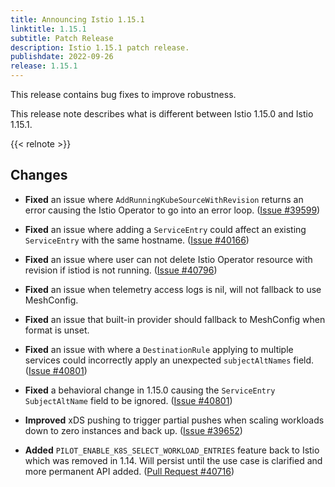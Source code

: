 ```yaml
---
title: Announcing Istio 1.15.1
linktitle: 1.15.1
subtitle: Patch Release
description: Istio 1.15.1 patch release.
publishdate: 2022-09-26
release: 1.15.1
---
```


This release contains bug fixes to improve robustness.

This release note describes what is different between Istio 1.15.0 and Istio 1.15.1.

{{< relnote >}}

## Changes

- **Fixed** an issue where `AddRunningKubeSourceWithRevision` returns an error causing the Istio Operator
to go into an error loop. ([Issue #39599](https://github.com/istio/istio/issues/39599))

- **Fixed** an issue where adding a `ServiceEntry` could affect an existing `ServiceEntry` with the same hostname.
([Issue #40166](https://github.com/istio/istio/issues/40166))

- **Fixed** an issue where user can not delete Istio Operator resource with revision if istiod is not running.
([Issue #40796](https://github.com/istio/istio/issues/40796))

- **Fixed** an issue when telemetry access logs is nil, will not fallback to use MeshConfig.

- **Fixed** an issue that built-in provider should fallback to MeshConfig when format is unset.

- **Fixed** an issue with where a `DestinationRule` applying to multiple services could incorrectly apply
an unexpected `subjectAltNames` field. ([Issue #40801](https://github.com/istio/istio/issues/40801))

- **Fixed** a behavioral change in 1.15.0 causing the `ServiceEntry` `SubjectAltName` field to be ignored.
([Issue #40801](https://github.com/istio/istio/issues/40801))

- **Improved** xDS pushing to trigger partial pushes when scaling workloads down to zero instances and back up.
([Issue #39652](https://github.com/istio/istio/issues/39652))

- **Added** `PILOT_ENABLE_K8S_SELECT_WORKLOAD_ENTRIES` feature back to Istio which was removed in 1.14. Will
persist until the use case is clarified and more permanent API added. ([Pull Request #40716](https://github.com/istio/istio/pull/40716))
